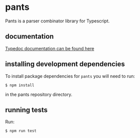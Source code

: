 # pants
Pants is a parser combinator library for Typescript.

## documentation

[Typedoc documentation can be found here](https://williams-cs.github.io/pants/)

## installing development dependencies

To install package dependencies for `pants` you will need to run:

```
$ npm install
```

in the pants repository directory.

## running tests

Run:

```
$ npm run test
```

